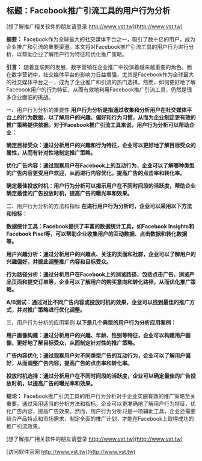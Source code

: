 ## **标题：Facebook推广引流工具的用户行为分析**

[想了解推广相关软件的朋友请登录 http://www.vst.tw](http://www.vst.tw)

**摘要：**
Facebook作为全球最大的社交媒体平台之一，吸引了数十亿的用户，成为企业推广和引流的重要渠道。本文将对Facebook推广引流工具的用户行为进行分析，以帮助企业了解用户行为特征和优化推广策略。

**引言：**
随着互联网的发展，数字营销在企业推广中扮演着越来越重要的角色。而在数字营销中，社交媒体平台的影响力日益增强，尤其是Facebook作为全球最大的社交媒体平台之一，成为了企业推广和引流的热门选择。然而，如何更好地了解Facebook用户的行为特征，从而有效地利用Facebook推广引流工具，仍然是很多企业面临的挑战。

一、用户行为分析的重要性
**用户行为分析是指通过收集和分析用户在社交媒体平台上的行为数据，以了解用户的兴趣、偏好和行为习惯，从而为企业制定更有效的推广策略提供依据。对于Facebook推广引流工具来说，用户行为分析可以帮助企业：**

**确定目标受众：通过分析用户的兴趣和行为特征，企业可以更好地了解目标受众的属性，从而有针对性地制定推广策略。**

**优化广告内容：通过观察用户在Facebook上的互动行为，企业可以了解哪种类型的广告内容更受用户欢迎，从而进行内容优化，提高广告的点击率和转化率。**

**确定最佳投放时机：用户行为分析可以揭示用户在不同时间段的活跃度，帮助企业确定最佳的广告投放时机，提高广告的曝光率和效果。**

二、用户行为分析的方法和指标
**在进行用户行为分析时，企业可以采用以下方法和指标：**

**数据统计工具：Facebook提供了丰富的数据统计工具，如Facebook Insights和Facebook Pixel等，可以帮助企业收集用户的互动数据、点击数据和转化数据等。**

**用户兴趣分析：通过分析用户的兴趣点、关注的页面和社群，企业可以了解用户的兴趣偏好，并据此调整推广内容和目标受众。**

**行为路径分析：通过分析用户在Facebook上的浏览路径，包括点击广告、浏览产品页面和提交订单等，企业可以了解用户的购买意向和转化路径，从而优化推广策略。**

**A/B测试：通过对比不同广告内容或投放时机的效果，企业可以找到最佳的推广方式，并对推广策略进行优化调整。**

三、用户行为分析的应用案例
**以下是几个典型的用户行为分析应用案例：**

**用户画像构建：通过分析用户的兴趣、年龄、性别等特征，企业可以构建用户画像，更好地了解目标受众，从而制定针对性的推广策略。**

**广告内容优化：通过观察用户对不同类型广告的互动行为，企业可以了解用户偏好，从而调整广告内容，提高广告的点击率和转化率。**

**投放时机选择：通过分析用户在不同时间段的活跃度，企业可以确定最佳的广告投放时机，以提高广告的曝光率和效果。**

**结论：**
Facebook推广引流工具的用户行为分析对于企业实施有效的推广策略至关重要。通过采用适当的分析方法和指标，企业可以更准确地了解用户行为特征，优化广告内容，提高广告效果。然而，用户行为分析只是一项辅助工具，企业还需要结合产品特点和市场需求，制定全面的推广计划，才能在Facebook上取得成功的推广引流效果。

[想了解推广相关软件的朋友请登录 http://www.vst.tw](http://www.vst.tw)


[访问软件官网 http://www.vst.tw](http://www.vst.tw)
